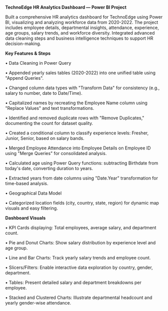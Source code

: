 **TechnoEdge HR Analytics Dashboard — Power BI Project**

Built a comprehensive HR analytics dashboard for TechnoEdge using Power BI, visualizing and analyzing workforce data from 2020-2022. The project includes employee details, departmental insights, attendance, experience, age groups, salary trends, and workforce diversity. Integrated advanced data cleaning steps and business intelligence techniques to support HR decision-making.

**Key Features & Steps**

•	Data Cleaning in Power Query

•	Appended yearly sales tables (2020-2022) into one unified table using "Append Queries".

•	Changed column data types with "Transform Data" for consistency (e.g., salary to number, date to Date/Time).

•	Capitalized names by recreating the Employee Name column using "Replace Values" and text transformations.

•	Identified and removed duplicate rows with "Remove Duplicates," documenting the count for dataset quality.

•	Created a conditional column to classify experience levels: Fresher, Junior, Senior, based on salary bands.

•	Merged Employee Attendance into Employee Details on Employee ID using "Merge Queries" for consolidated analysis.

•	Calculated age using Power Query functions: subtracting Birthdate from today's date, converting duration to years.

•	Extracted years from date columns using "Date.Year" transformation for time-based analysis.

•	Geographical Data Model

•	Categorized location fields (city, country, state, region) for dynamic map visuals and easy filtering.

**Dashboard Visuals**

•	KPI Cards displaying: Total employees, average salary, and department count.

•	Pie and Donut Charts: Show salary distribution by experience level and age group.

•	Line and Bar Charts: Track yearly salary trends and employee count.

•	Slicers/Filters: Enable interactive data exploration by country, gender, department.

•	Tables: Present detailed salary and department breakdowns per employee.

•	Stacked and Clustered Charts: Illustrate departmental headcount and yearly gender-wise attendance.

